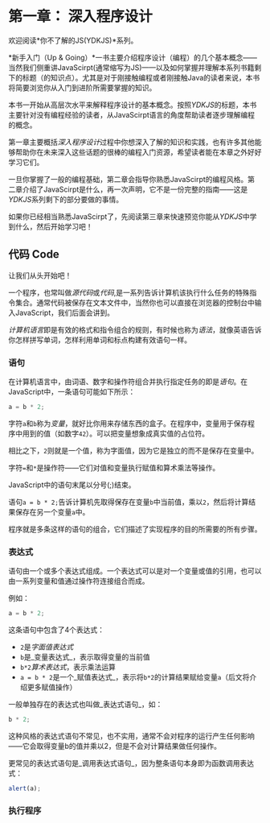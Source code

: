 # 第一章： 深入程序设计

欢迎阅读*你不了解的JS(YDKJS)*系列。

*新手入门（Up & Going）*一书主要介绍程序设计（编程）的几个基本概念——当然我们侧重讲JavaScirpt(通常缩写为JS)——以及如何掌握并理解本系列书籍剩下的标题（的知识点）。尤其是对于刚接触编程或者刚接触Java的读者来说，本书将简要浏览你从入门到进阶所需要掌握的知识。

本书一开始从高层次水平来解释程序设计的基本概念。按照*YDKJS*的标题，本书主要针对没有编程经验的读者，从JavaScirpt语言的角度帮助读者逐步理解编程的概念。

第一章主要概括*深入程序设计*过程中你想深入了解的知识和实践，也有许多其他能够帮助你在未来深入这些话题的很棒的编程入门资源，希望读者能在本章之外好好学习它们。

一旦你掌握了一般的编程基础，第二章会指导你熟悉JavaScirpt的编程风格。第二章介绍了JavaScirpt是什么，再一次声明，它不是一份完整的指南——这是*YDKJS*系列剩下的部分要做的事情。

如果你已经相当熟悉JavaScirpt了，先阅读第三章来快速预览你能从*YDKJS*中学到什么，然后开始学习吧！

## 代码 Code

让我们从头开始吧！

一个程序，也常叫做*源代码*或*代码*,是一系列告诉计算机该执行什么任务的特殊指令集合。通常代码被保存在文本文件中，当然你也可以直接在浏览器的控制台中输入JavaScript，我们后面会讲到。

*计算机语言*即是有效的格式和指令组合的规则，有时候也称为*语法*，就像英语告诉你怎样拼写单词，怎样利用单词和标点构建有效语句一样。

### 语句

在计算机语言中，由词语、数字和操作符组合并执行指定任务的即是*语句*。在JavaScript中，一条语句可能如下所示：
```js
a = b * 2;
```
字符`a`和`b`称为*变量*，就好比你用来存储东西的盒子。在程序中，变量用于保存程序中用到的值（如数字`42`）。可以把变量想象成真实值的占位符。

相比之下，`2`则就是一个值，称为字面值，因为它是独立的而不是保存在变量中。

字符`=`和`*`是操作符——它们对值和变量执行赋值和算术乘法等操作。

JavaScript中的语句末尾以分号(;)结束。

语句`a = b * 2;`告诉计算机先取得保存在变量`b`中当前值，乘以`2`，然后将计算结果保存在另一个变量`a`中。

程序就是多条这样的语句的组合，它们描述了实现程序的目的所需要的所有步骤。

### 表达式

语句由一个或多个表达式组成。一个表达式可以是对一个变量或值的引用，也可以由一系列变量和值通过操作符连接组合而成。

例如：
```js
a = b * 2;
```
这条语句中包含了4个表达式：
* `2`是*字面值表达式*
* `b`是_变量表达式_，表示取得变量的当前值
* `b*2`_算术表达式_，表示乘法运算
* `a = b * 2`是一个_赋值表达式_，表示将`b*2`的计算结果赋给变量`a`（后文将介绍更多赋值操作）

一般单独存在的表达式也叫做_表达式语句_，如：
```js
b * 2;
```
这种风格的表达式语句不常见，也不实用，通常不会对程序的运行产生任何影响——它会取得变量b的值并乘以2，但是不会对计算结果做任何操作。

更常见的表达式语句是_调用表达式语句_，因为整条语句本身即为函数调用表达式：
```js
alert(a);
```

### 执行程序






























